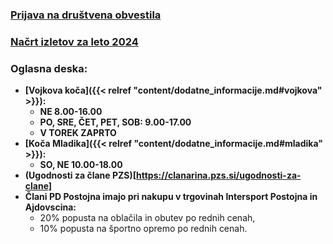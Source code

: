 ### [Prijava na društvena obvestila](http://eepurl.com/duk-8j)
### [Načrt izletov za leto 2024](nacrt_izletov/2024/)
### Oglasna deska:
- **[Vojkova koča]({{< relref "content/dodatne_informacije.md#vojkova" >}}):**
    - **NE 8.00-16.00**
    - **PO, SRE, ČET, PET, SOB: 9.00-17.00**
    - **V TOREK ZAPRTO**
- **[Koča Mladika]({{< relref "content/dodatne_informacije.md#mladika" >}}):**
    -  **SO, NE 10.00-18.00**
- **(Ugodnosti za člane PZS)[https://clanarina.pzs.si/ugodnosti-za-clane]**
- **Člani PD Postojna imajo pri nakupu v trgovinah Intersport Postojna in Ajdovscina:**
    - 20% popusta na oblačila in obutev po rednih cenah,
    - 10% popusta na športno opremo po rednih cenah.


<!-- - **[Koča Mladika]({{< relref "content/dodatne_informacije.md#mladika" >}})  je ponovno odprta:**
    - **četrtek - sreda:**  10.00 - 20.00
    - **petek - nedelja in prazniki:** 8.00 - 20.00
    - **ostali dnevi:** ZAPRTO -->

<!-- - [Občni zbor PD Postojna - 10. 6. 2021]({{< relref "content/novice/dogodek/2021/05_obcni_zbor.md" >}}) -->
<!-- - [Taborjenje 2021 - prijava do 14. 6. 2021]({{< relref "content/novice/izlet/mladinski_odsek/2021/03_taborjenje.md" >}}) -->
<!-- - [Natečaj Planinstvo v sliki in fotografiji - do 10. 9. 2021]({{< relref "content/novice/izlet/mladinski_odsek/2021/02_natecaj_planinstvo_v_sliki_in_fotografiji.md" >}}) -->

<!-- - [Rezultati nagradne planinske igre](documents/objave_dodatno_gradivo/PD_Postojna_Corona_nagradna_igra_rezultati.pdf) -->


<!--   
### Vojkova koča na Nanosu in koča Mladika sta zaradi epidemije Corona virusa odprti po pravilih postopne odprave ukrepov. 

- **Odpiralni čas (Vojkova koča):**
    - Sobota 7.00 - 17.00
    - Nedelja 7.00 - 16.00 
-->


<!-- <a class="btn" href="/documents/donacije_dohodnine_2019_obrazec.doc">
    <button class="btn btn-primary btn-lg get-started-btn">Donacija dela dohodnine</button>
</a>  -->

<!-- - <a class="btn" href="https://docs.google.com/forms/d/e/1FAIpQLSfuXCmiQmriEZpWZ6hWKpYYjGOUDXsxTKLck3lBMoggpgWwEA/viewform">
    <button class="btn btn-primary btn-lg get-started-btn">Taborjenje 2019 - Prijavnica</button>
  </a> -->

<!-- **Denarna pomoč pri obnovi Vojkove koče na Nanosu:**
<a class="btn" href="/documents/prosnja-za-obnovo-2018-Vojkova-koca.doc">
    <button class="btn btn-primary btn-lg get-started-btn">Prošnja za denarno pomoč</button>
</a>
<a class="btn" href="/documents/donacije_dohodnine_2018_obrazec.doc">
    <button class="btn btn-primary btn-lg get-started-btn">Donacija dela dohodnine</button>
</a> -->
